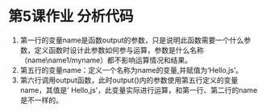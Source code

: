 # 第5课作业 分析代码
1. 第一行的变量name是函数output的参数，只是说明此函数需要一个什么参数，定义函数时设计此参数如何参与运算，参数是什么名称（name\name1/myname）都不影响运算情况和结果。
2. 第五行的变量name：定义一个名称为name的变量,并赋值为‘Hello,js’。
3. 第六行调用output函数，此时output()内的参数使用第五行定义的变量name，其值是' Hello,js'，此变量实际进行运算，和第一行、第二行的name是不一样的。

